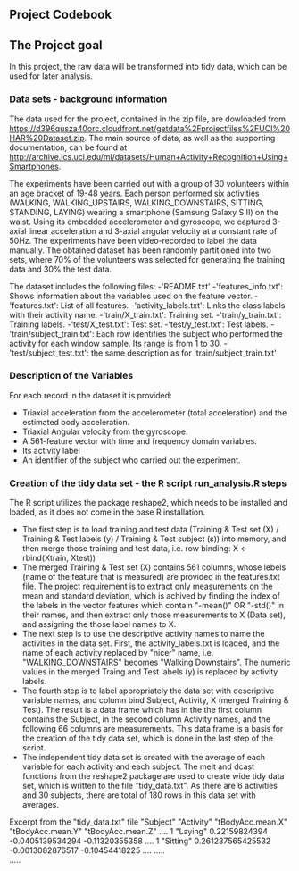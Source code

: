 ## Project Codebook

## The Project goal
In this project, the raw data will be transformed into tidy data, which can be used for later analysis.


### Data sets - background information
The data used for the project, contained in the zip file, are dowloaded from https://d396qusza40orc.cloudfront.net/getdata%2Fprojectfiles%2FUCI%20HAR%20Dataset.zip.
The main source of data, as well as the supporting documentation, can be found at http://archive.ics.uci.edu/ml/datasets/Human+Activity+Recognition+Using+Smartphones. 

The experiments have been carried out with a group of 30 volunteers within an age bracket of 19-48 years. Each person performed six activities (WALKING, WALKING_UPSTAIRS, WALKING_DOWNSTAIRS, SITTING, STANDING, LAYING) wearing a smartphone (Samsung Galaxy S II) on the waist. Using its embedded accelerometer and gyroscope, we captured 3-axial linear acceleration and 3-axial angular velocity at a constant rate of 50Hz. The experiments have been video-recorded to label the data manually. The obtained dataset has been randomly partitioned into two sets, where 70% of the volunteers was selected for generating the training data and 30% the test data. 

The dataset includes the following files:
-'README.txt'
-'features_info.txt': Shows information about the variables used on the feature vector.
-'features.txt': List of all features.
-'activity_labels.txt': Links the class labels with their activity name.
-'train/X_train.txt': Training set.
-'train/y_train.txt': Training labels.
-'test/X_test.txt': Test set.
-'test/y_test.txt': Test labels.
-'train/subject_train.txt': Each row identifies the subject who performed the activity for each window sample. Its range is from 1 to 30. 
-'test/subject_test.txt': the same description as for 'train/subject_train.txt'


### Description of the Variables
For each record in the dataset it is provided: 
- Triaxial acceleration from the accelerometer (total acceleration) and the estimated body acceleration. 
- Triaxial Angular velocity from the gyroscope. 
- A 561-feature vector with time and frequency domain variables. 
- Its activity label
- An identifier of the subject who carried out the experiment.


### Creation of the tidy data set - the R script run_analysis.R steps
The R script utilizes the package reshape2, which needs to be installed and loaded, as it does not come in the base R installation.
- The first step is to load training and test data (Training & Test set (X) / Training & Test labels (y) / Training & Test subject (s))  into memory, and then merge those training and test data, i.e. row binding: X <- rbind(Xtrain, Xtest))
- The merged Training & Test set (X) contains 561 columns, whose lebels (name of the feature that is measured) are provided in the features.txt file. The project requirement is to extract only measurements on the mean and standard deviation, which is achived by finding the index of the labels in the vector features which contain "-mean()" OR "-std()" in their names, and then extract only those measurements to X (Data set), and assigning the those label names to X.
- The next step is to use the descriptive activity names to name the activities in the data set. First, the activity_labels.txt is loaded, and the name of each activity replaced by "nicer" name, i.e. "WALKING_DOWNSTAIRS" becomes "Walking Downstairs". The numeric values in the merged Traing and Test labels (y) is replaced by activity labels.
- The fourth step is to label appropriately the data set with descriptive variable names, and column bind Subject, Activity, X (merged Training & Test). The result is a data frame which has in the the first column contains the Subject, in the second column Activity names, and the following 66 columns are measurements. This data frame is a basis for the creation of the tidy data set, which is done in the last step of the script.
- The independent tidy data set is created with the average of each variable for each activity and each subject. The melt and dcast functions from the reshape2 package are used to create wide tidy data set, which is written to the file "tidy_data.txt". As there are 6 activities and 30 subjects, there are total of 180 rows in this data set with averages.

Excerpt from the "tidy_data.txt" file
"Subject" "Activity" "tBodyAcc.mean.X" "tBodyAcc.mean.Y" "tBodyAcc.mean.Z" ....
    1     "Laying"    0.22159824394     -0.0405139534294  -0.11320355358   ....
    1     "Sitting"   0.261237565425532 -0.0013082876517  -0.10454418225   ....
.....  
.....
     



